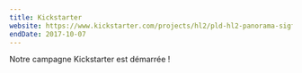 ```yaml
---
title: Kickstarter
website: https://www.kickstarter.com/projects/hl2/pld-hl2-panorama-sigfox-lorawan-iot-device-saas-pl?ref=events
endDate: 2017-10-07
---
```


Notre campagne Kickstarter est démarrée !